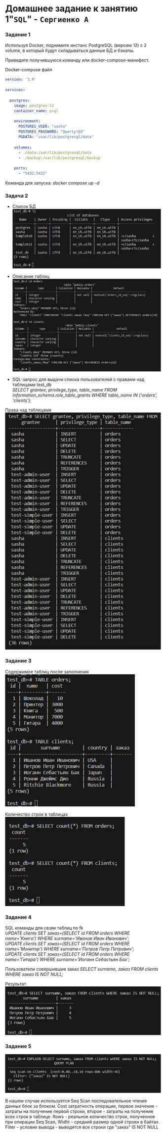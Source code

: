 # Домашнее задание к занятию 1"`SQL`" - `Сергиенко А`

### Задание 1

Используя Docker, поднимите инстанс PostgreSQL (версию 12) c 2 volume, в который будут складываться данные БД и бэкапы.

Приведите получившуюся команду или docker-compose-манифест.

Docker-compose файл
```yaml
version: '3.9'

services:

  postgres:
    image: postgres:12
    container_name: psql

    environment:
      POSTGRES_USER: "sasha"
      POSTGRES_PASSWORD: "Qwerty!@3"
      PGDATA: "/var/lib/postgresql/data"

    volumes:
      - ./data:/var/lib/postgresql/data
      - ./backup:/var/lib/postgresql/backup
  
    ports:
      - "5432:5432"

```
Команда для запуска: 
*docker compose up -d*

### Задача 2

* Список БД  
![DBlist](https://github.com/SashkaSer/BD/blob/main/SQL/img/DBlist.png)  

* Описание таблиц
![Tables](https://github.com/SashkaSer/BD/blob/main/SQL/img/tables.png)  

* SQL-запрос для выдачи списка пользователей с правами над таблицами test_db  
*SELECT grantee, privilege_type, table_name FROM information_schema.role_table_grants WHERE table_name IN ('orders', 'clients');*

Права над таблицами  
![Grants](https://github.com/SashkaSer/BD/blob/main/SQL/img/grants.png)  

### Задание 3

Содержимое таблиц после заполнения  
![Tables](https://github.com/SashkaSer/BD/blob/main/SQL/img/tables2.png)  

Количество строк в таблицах  
![count](https://github.com/SashkaSer/BD/blob/main/SQL/img/count.png)

### Задание 4

SQL команды для свзяи таблиц по fk  
*UPDATE clients SET заказ=(SELECT id FROM orders WHERE name='Книга') WHERE surname='Иванов Иван Иванович';*  
*UPDATE clients SET заказ=(SELECT id FROM orders WHERE name='Монитор') WHERE surname='Петров Петр Петрович';*  
*UPDATE clients SET заказ=(SELECT id FROM orders WHERE name='Гитара') WHERE surname='Иоганн Себастьян Бах';*

Пользователи совершившие заказ
*SELECT surname, заказ FROM clients WHERE заказ IS NOT NULL;*

Результат  
![Result](https://github.com/SashkaSer/BD/blob/main/SQL/img/result.png)

### Задание 5
![explain](https://github.com/SashkaSer/BD/blob/main/SQL/img/explain.png)

В нашем случае используется Seq Scan последовательное чтение данных блок за блоком. Cost затратность операции, первое значение - затраты на получение первой строки, второе - затраты на получение всех строк в таблице. Rows - реальное количество строк, полученное при опирации Seq Scan, Widht - средний размер одной строки в байтах. Filter - условие вывода - выводятся все строки где "заказ" IS NOT NULL